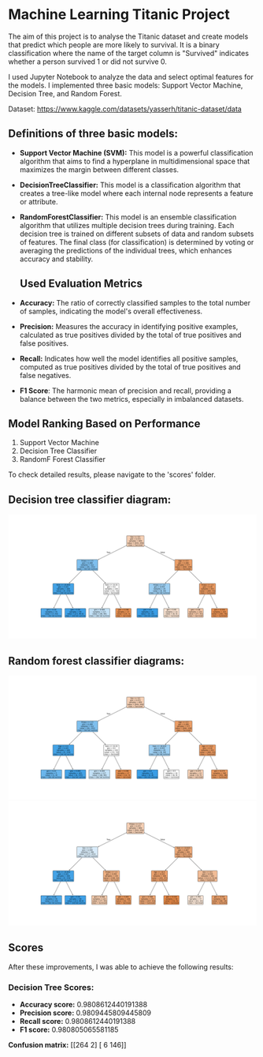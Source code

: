 # Machine Learning Titanic Project

The aim of this project is to analyse the Titanic dataset and create models that predict which people are more likely to survival. It is a binary classification where the name of the target column is "Survived" indicates whether a person survived 1 or did not survive 0.

I used Jupyter Notebook to analyze the data and select optimal features for the models. I implemented three basic models: Support Vector Machine, Decision Tree, and Random Forest.

Dataset: https://www.kaggle.com/datasets/yasserh/titanic-dataset/data
## Definitions of three basic models:

- **Support Vector Machine (SVM):**
  This model is a powerful classification algorithm that aims to find a hyperplane in multidimensional space that maximizes the margin between different classes.

- **DecisionTreeClassifier:**
  This model is a classification algorithm that creates a tree-like model where each internal node represents a feature or attribute.

- **RandomForestClassifier:**
  This model is an ensemble classification algorithm that utilizes multiple decision trees during training. Each decision tree is trained on different subsets of data and random subsets of features. The final class (for classification) is determined by voting or averaging the predictions of the individual trees, which enhances accuracy and stability.

  ## Used Evaluation Metrics
- **Accuracy:** The ratio of correctly classified samples to the total number of samples, indicating the model's overall effectiveness.
- **Precision:** Measures the accuracy in identifying positive examples, calculated as true positives divided by the total of true positives and false positives.
- **Recall:** Indicates how well the model identifies all positive samples, computed as true positives divided by the total of true positives and false negatives.
- **F1 Score**: The harmonic mean of precision and recall, providing a balance between the two metrics, especially in imbalanced datasets.

## Model Ranking Based on Performance

1. Support Vector Machine 
2. Decision Tree Classifier
3. RandomF Forest Classifier

To check detailed results, please navigate to the 'scores' folder.

## Decision tree classifier diagram: 

![Screenshot](https://github.com/kizokubanczyk/ML-Titanic/blob/main/Model_Performance/decision_tree/plot/decision_tree_plot.png)
## Random forest classifier diagrams: 

![Screenshot](https://github.com/kizokubanczyk/ML-Titanic/blob/main/Model_Performance/random_forest/plot/random_forest_plot.png0.png)
![Screenshot](https://github.com/kizokubanczyk/ML-Titanic/blob/main/Model_Performance/random_forest/plot/random_forest_plot.png2.png)

## Scores
After these improvements, I was able to achieve the following results:

### Decision Tree Scores:
- **Accuracy score:** 0.9808612440191388
- **Precision score:** 0.9809445809445809
- **Recall score:** 0.9808612440191388
- **F1 score:** 0.980805065581185

**Confusion matrix:**
[[264 2] 
[ 6 146]]
 


